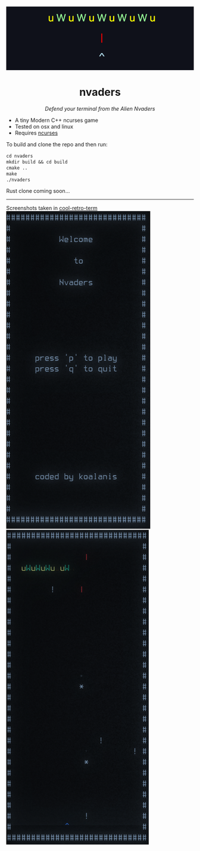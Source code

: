 ![nvades](./logo.png)

<h1 align="center">nvaders</h1>
<div align="center"><em>Defend your terminal from the Alien Nvaders</em></div>

 - A tiny Modern C++ ncurses game
 - Tested on osx and linux 
 - Requires [ncurses](https://www.cyberciti.biz/faq/linux-install-ncurses-library-headers-on-debian-ubuntu-centos-fedora/)


To build and clone the repo and then run:
```
cd nvaders
mkdir build && cd build
cmake ..
make
./nvaders
```

Rust clone coming soon...

---

Screenshots taken in [cool-retro-term](https://github.com/Swordfish90/cool-retro-term)
![menu](./nvaders-menu.png#center)
![gameplay](./nvaders-gameplay.png#center)
